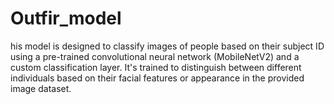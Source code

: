 # Outfir_model
his model is designed to classify images of people based on their subject ID using a pre-trained convolutional neural network (MobileNetV2) and a custom classification layer. It's trained to distinguish between different individuals based on their facial features or appearance in the provided image dataset. 
